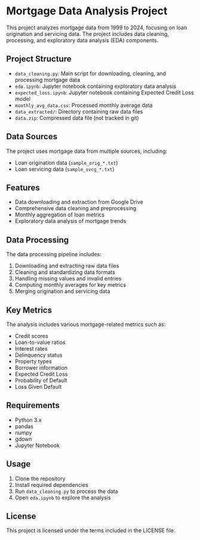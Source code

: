 # Mortgage Data Analysis Project

This project analyzes mortgage data from 1999 to 2024, focusing on loan origination and servicing data. The project includes data cleaning, processing, and exploratory data analysis (EDA) components.

## Project Structure

- `data_cleaning.py`: Main script for downloading, cleaning, and processing mortgage data
- `eda.ipynb`: Jupyter notebook containing exploratory data analysis
- `expected_loss.ipynb`: Jupyter notebook containing Expected Credit Loss model
- `monthly_avg_data.csv`: Processed monthly average data
- `data_extracted/`: Directory containing raw data files
- `data.zip`: Compressed data file (not tracked in git)

## Data Sources

The project uses mortgage data from multiple sources, including:
- Loan origination data (`sample_orig_*.txt`)
- Loan servicing data (`sample_svcg_*.txt`)

## Features

- Data downloading and extraction from Google Drive
- Comprehensive data cleaning and preprocessing
- Monthly aggregation of loan metrics
- Exploratory data analysis of mortgage trends

## Data Processing

The data processing pipeline includes:
1. Downloading and extracting raw data files
2. Cleaning and standardizing data formats
3. Handling missing values and invalid entries
4. Computing monthly averages for key metrics
5. Merging origination and servicing data

## Key Metrics

The analysis includes various mortgage-related metrics such as:
- Credit scores
- Loan-to-value ratios
- Interest rates
- Delinquency status
- Property types
- Borrower information
- Expected Credit Loss
- Probability of Default
- Loss Given Default

## Requirements

- Python 3.x
- pandas
- numpy
- gdown
- Jupyter Notebook

## Usage

1. Clone the repository
2. Install required dependencies
3. Run `data_cleaning.py` to process the data
4. Open `eda.ipynb` to explore the analysis

## License

This project is licensed under the terms included in the LICENSE file.
